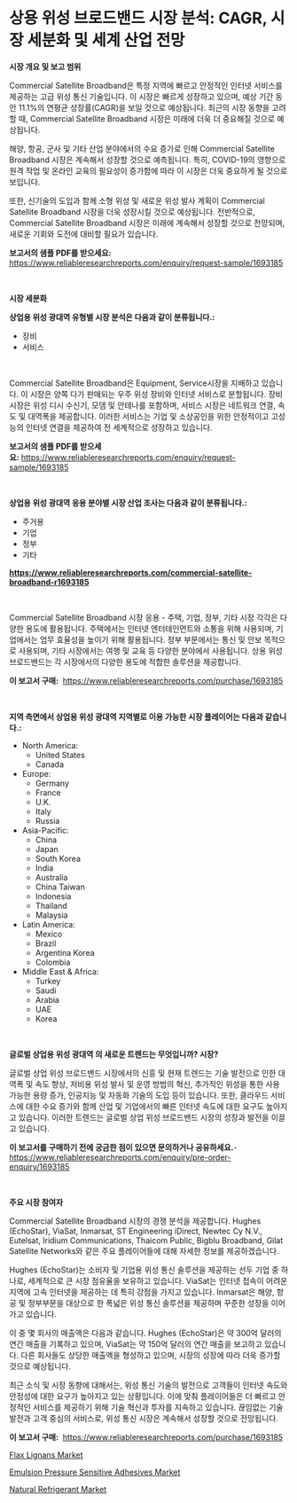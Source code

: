 <p><h1>상용 위성 브로드밴드 시장 분석: CAGR, 시장 세분화 및 세계 산업 전망</h1></p><p><strong>시장 개요 및 보고 범위</strong></p>
<p><p>Commercial Satellite Broadband은 특정 지역에 빠르고 안정적인 인터넷 서비스를 제공하는 고급 위성 통신 기술입니다. 이 시장은 빠르게 성장하고 있으며, 예상 기간 동안 11.1%의 연평균 성장률(CAGR)을 보일 것으로 예상됩니다. 최근의 시장 동향을 고려할 때, Commercial Satellite Broadband 시장은 미래에 더욱 더 중요해질 것으로 예상됩니다.</p><p>해양, 항공, 군사 및 기타 산업 분야에서의 수요 증가로 인해 Commercial Satellite Broadband 시장은 계속해서 성장할 것으로 예측됩니다. 특히, COVID-19의 영향으로 원격 작업 및 온라인 교육의 필요성이 증가함에 따라 이 시장은 더욱 중요하게 될 것으로 보입니다.</p><p>또한, 신기술의 도입과 함께 소형 위성 및 새로운 위성 발사 계획이 Commercial Satellite Broadband 시장을 더욱 성장시킬 것으로 예상됩니다. 전반적으로, Commercial Satellite Broadband 시장은 미래에 계속해서 성장할 것으로 전망되며, 새로운 기회와 도전에 대비할 필요가 있습니다.</p></p>
<p><strong>보고서의 샘플 PDF를 받으세요:</strong> <a href="https://www.reliableresearchreports.com/enquiry/request-sample/1693185">https://www.reliableresearchreports.com/enquiry/request-sample/1693185</a></p>
<p>&nbsp;</p>
<p><strong>시장 세분화</strong></p>
<p><strong>상업용 위성 광대역 유형별 시장 분석은 다음과 같이 분류됩니다.:</strong></p>
<p><ul><li>장비</li><li>서비스</li></ul></p>
<p>&nbsp;</p>
<p><p>Commercial Satellite Broadband은 Equipment, Service시장을 지배하고 있습니다. 이 시장은 양쪽 다가 판매되는 우주 위성 장비와 인터넷 서비스로 분할됩니다. 장비 시장은 위성 디시 수신기, 모뎀 및 안테나를 포함하며, 서비스 시장은 네트워크 연결, 속도 및 대역폭을 제공합니다. 이러한 서비스는 기업 및 소상공인을 위한 안정적이고 고성능의 인터넷 연결을 제공하여 전 세계적으로 성장하고 있습니다.</p></p>
<p><strong>보고서의 샘플 PDF를 받으세요:</strong>&nbsp;<a href="https://www.reliableresearchreports.com/enquiry/request-sample/1693185">https://www.reliableresearchreports.com/enquiry/request-sample/1693185</a></p>
<p>&nbsp;</p>
<p><strong> 상업용 위성 광대역 응용 분야별 시장 산업 조사는 다음과 같이 분류됩니다.:</strong></p>
<p><ul><li>주거용</li><li>기업</li><li>정부</li><li>기타</li></ul></p>
<p><strong><a href="https://www.reliableresearchreports.com/commercial-satellite-broadband-r1693185">https://www.reliableresearchreports.com/commercial-satellite-broadband-r1693185</a></strong></p>
<p>&nbsp;</p>
<p><p>Commercial Satellite Broadband 시장 응용 - 주택, 기업, 정부, 기타 시장 각각은 다양한 용도에 활용됩니다. 주택에서는 인터넷 엔터테인먼트와 소통을 위해 사용되며, 기업에서는 업무 효율성을 높이기 위해 활용됩니다. 정부 부문에서는 통신 및 안보 목적으로 사용되며, 기타 시장에서는 여행 및 교육 등 다양한 분야에서 사용됩니다. 상용 위성 브로드밴드는 각 시장에서의 다양한 용도에 적합한 솔루션을 제공합니다.</p></p>
<p><strong>이 보고서 구매:</strong>&nbsp; <a href="https://www.reliableresearchreports.com/purchase/1693185">https://www.reliableresearchreports.com/purchase/1693185</a></p>
<p>&nbsp;</p>
<p><strong>지역 측면에서 상업용 위성 광대역 지역별로 이용 가능한 시장 플레이어는 다음과 같습니다.:</strong></p>
<p><ul>
    <li>
        North America:
        <ul>
            <li>United States</li>
            <li>Canada</li>
        </ul>
    </li>
    <li>
        Europe:
        <ul>
            <li>Germany</li>
            <li>France</li>
            <li>U.K.</li>
            <li>Italy</li>
            <li>Russia</li>
        </ul>
    </li>
    <li>
        Asia-Pacific:
        <ul>
            <li>China</li>
            <li>Japan</li>
            <li>South Korea</li>
            <li>India</li>
            <li>Australia</li>
            <li>China Taiwan</li>
            <li>Indonesia</li>
            <li>Thailand</li>
            <li>Malaysia</li>
        </ul>
    </li>
    <li>
        Latin America:
        <ul>
            <li>Mexico</li>
            <li>Brazil</li>
            <li>Argentina Korea</li>
            <li>Colombia</li>
        </ul>
    </li>
    <li>
        Middle East & Africa:
        <ul>
            <li>Turkey</li>
            <li>Saudi</li>
            <li>Arabia</li>
            <li>UAE</li>
            <li>Korea</li>
        </ul>
    </li>
    </ul></p>
<p>&nbsp;</p>
<p><strong>글로벌 상업용 위성 광대역 의 새로운 트렌드는 무엇입니까? 시장?</strong></p>
<p><p>글로벌 상업 위성 브로드밴드 시장에서의 신흥 및 현재 트렌드는 기술 발전으로 인한 대역폭 및 속도 향상, 저비용 위성 발사 및 운영 방법의 혁신, 추가적인 위성을 통한 사용 가능한 용량 증가, 인공지능 및 자동화 기술의 도입 등이 있습니다. 또한, 클라우드 서비스에 대한 수요 증가와 함께 산업 및 기업에서의 빠른 인터넷 속도에 대한 요구도 높아지고 있습니다. 이러한 트렌드는 글로벌 상업 위성 브로드밴드 시장의 성장과 발전을 이끌고 있습니다.</p></p>
<p><strong>이 보고서를 구매하기 전에 궁금한 점이 있으면 문의하거나 공유하세요.</strong>- <a href="https://www.reliableresearchreports.com/enquiry/pre-order-enquiry/1693185">https://www.reliableresearchreports.com/enquiry/pre-order-enquiry/1693185</a></p>
<p>&nbsp;</p>
<p><strong>주요 시장 참여자</strong></p>
<p><p>Commercial Satellite Broadband 시장의 경쟁 분석을 제공합니다. Hughes (EchoStar), ViaSat, Inmarsat, ST Engineering iDirect, Newtec Cy N.V., Eutelsat, Iridium Communications, Thaicom Public, Bigblu Broadband, Gilat Satellite Networks와 같은 주요 플레이어들에 대해 자세한 정보를 제공하겠습니다.</p><p>Hughes (EchoStar)는 소비자 및 기업용 위성 통신 솔루션을 제공하는 선두 기업 중 하나로, 세계적으로 큰 시장 점유율을 보유하고 있습니다. ViaSat는 인터넷 접속이 어려운 지역에 고속 인터넷을 제공하는 데 특히 강점을 가지고 있습니다. Inmarsat은 해양, 항공 및 정부부문을 대상으로 한 폭넓은 위성 통신 솔루션을 제공하며 꾸준한 성장을 이어가고 있습니다.</p><p>이 중 몇 회사의 매출액은 다음과 같습니다. Hughes (EchoStar)은 약 300억 달러의 연간 매출을 기록하고 있으며, ViaSat는 약 150억 달러의 연간 매출을 보고하고 있습니다. 다른 회사들도 상당한 매출액을 형성하고 있으며, 시장의 성장에 따라 더욱 증가할 것으로 예상됩니다.</p><p>최근 소식 및 시장 동향에 대해서는, 위성 통신 기술의 발전으로 고객들이 인터넷 속도와 안정성에 대한 요구가 높아지고 있는 상황입니다. 이에 맞춰 플레이어들은 더 빠르고 안정적인 서비스를 제공하기 위해 기술 혁신과 투자를 지속하고 있습니다. 끊임없는 기술 발전과 고객 중심의 서비스로, 위성 통신 시장은 계속해서 성장할 것으로 전망됩니다.</p></p>
<p><strong>이 보고서 구매:</strong>&nbsp;&nbsp;<a href="https://www.reliableresearchreports.com/purchase/1693185">https://www.reliableresearchreports.com/purchase/1693185</a></p>
<p><p><a href="https://www.linkedin.com/pulse/global-flax-lignans-market-types-applications-major-players-jl88f?trackingId=bvl4%2FrkcLR6rJV%2FQ%2BL1vRQ%3D%3D">Flax Lignans Market</a></p><p><a href="https://www.linkedin.com/pulse/emulsion-pressure-sensitive-adhesives-market-size-growing-forecasted-uzxqf?trackingId=z0aQodEV42GOp8JbXvMPpg%3D%3D">Emulsion Pressure Sensitive Adhesives Market</a></p><p><a href="https://www.linkedin.com/pulse/natural-refrigerant-market-size-growth-forecast-from-2024--9sazf?trackingId=49UAwbkqKku6zqSsqLJIdw%3D%3D">Natural Refrigerant Market</a></p></p>